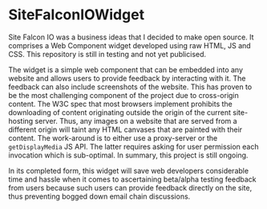 # SiteFalconIOWidget

Site Falcon IO was a business ideas that I decided to make open source. It comprises a Web Component widget developed using raw HTML, JS and CSS. This repository is still in testing and not yet publicised.

The widget is a simple web component that can be embedded into any website and allows users to provide feedback by interacting with it. The feedback can also include screenshots of the website. This has proven to be the most challenging component of the project due to cross-origin content. The W3C spec that most browsers implement prohibits the downloading of content originating outside the origin of the current site-hosting server. Thus, any images on a website that are served from a different origin will taint any HTML canvases that are painted with their content. The work-around is to either use a proxy-server or the `getDisplayMedia` JS API. The latter requires asking for user permission each invocation which is sub-optimal. In summary, this project is still ongoing.

In its completed form, this widget will save web developers considerable time and hassle when it comes to ascertaining beta/alpha testing feedback from users because such users can provide feedback directly on the site, thus preventing bogged down email chain discussions.
